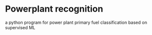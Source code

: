 # Powerplant recognition
a python program for power plant primary fuel classification based on supervised ML 
